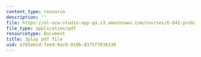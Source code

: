 ```yaml
---
content_type: resource
description: ''
file: https://ol-ocw-studio-app-qa.s3.amazonaws.com/courses/6-041-probabilistic-systems-analysis-and-applied-probability-fall-2010/e785ebcdfeed9ac6910b8375f7836330_3MOahpLxj6A.pdf
file_type: application/pdf
resourcetype: Document
title: 3play pdf file
uid: e785ebcd-feed-9ac6-910b-8375f7836330
---
```

